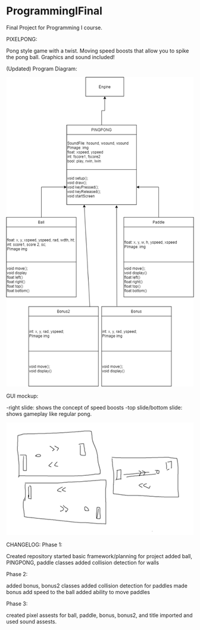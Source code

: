# ProgrammingIFinal
Final Project for Programming I course.

PIXELPONG:

Pong style game with a twist. Moving speed boosts that allow you to spike the pong ball. Graphics and sound included!

(Updated) Program Diagram:

![Diagram](https://github.com/Ctrl-SimonLi/ProgrammingIFinal/blob/main/images/FPdiagram.png)

GUI mockup:

-right slide: shows the concept of speed boosts
-top slide/bottom slide: shows gameplay like regular pong.

![GUI](https://github.com/Ctrl-SimonLi/ProgrammingIFinal/blob/main/images/gui%20mockup.png)

CHANGELOG:
Phase 1:

Created repository
started basic framework/planning for project
added ball, PINGPONG, paddle classes
added collision detection for walls

Phase 2:

added bonus, bonus2 classes
added collision detection for paddles
made bonus add speed to the ball
added ability to move paddles

Phase 3:

created pixel assests for ball, paddle, bonus, bonus2, and title
imported and used sound assests.







